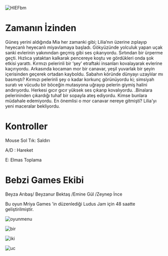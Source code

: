 ![HlEFbm](https://github.com/beyzabektas/Ludus_Game_Jam/assets/91256847/d2288ca8-c4a1-42ea-81df-2cfa6fe4143d)

# Zamanın İzinden

Güneş yerini aldığında Mia her zamanki gibi; Lilia’nın üzerine zıplayıp heyecanlı heyecanlı miyavlamaya başladı. Gökyüzünde yolculuk yapan uçak sanki evlerinin yakınından geçmiş gibi ses çıkarıyordu. Sırtından bir ürperme geçti. Hızlıca yataktan kalkarak pencereye koştu ve gördükleri onda şok etkisi yarattı. Kırmızı pelerinli bir ‘şey’ etraftaki insanları kovalayarak evlerine kaçırıyordu. Arkasında kocaman mor bir canavar, yeşil yuvarlak bir şeyin içerisinden geçerek ortadan kayboldu. Sabahın köründe dünyayı uzaylılar mı basmıştı? Kırmızı pelerinli şey o kadar korkunç görünüyordu ki; simsiyah suratı ve vücudu bir böceğin mutasyona uğrayıp pelerin giymiş halini andırıyordu. Herkesi gıcır gıcır yüksek ses çıkarıp kovalıyordu. .Binalara pelerininden çıkardığı tuhaf bir sopayla ateş ediyordu. Kimse bunlara müdahale edemiyordu. En önemlisi o mor canavar nereye gitmişti? Lilia'yı yeni maceralar bekliyordu.

# Kontroller

Mouse Sol Tık: Saldırı

A/D : Hareket 

E: Elmas Toplama

# Bebzi Games Ekibi

Beyza Arıbaş/ Beyzanur Bektaş /Emine Gül /Zeynep İnce

Bu oyun Mriya Games 'in düzenlediği Ludus Jam için 48 saatte geliştirilmiştir.

![oyunmenu](https://github.com/beyzabektas/Ludus_Game_Jam/assets/91256847/60d53df1-d6cd-4ca2-994f-8f57e8acbe81)

![bir](https://github.com/beyzabektas/Ludus_Game_Jam/assets/91256847/aeafb16b-fd81-4ab9-a052-5c357a74474c)

![iki](https://github.com/beyzabektas/Ludus_Game_Jam/assets/91256847/556e3f83-003e-4141-917d-f2a2f5046a9b)

![uc](https://github.com/beyzabektas/Ludus_Game_Jam/assets/91256847/2124a559-bb22-4494-9033-b1572f7428fb)

